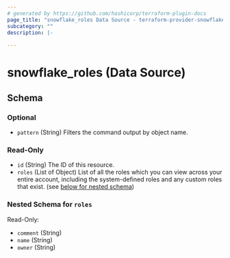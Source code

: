 ```yaml
---
# generated by https://github.com/hashicorp/terraform-plugin-docs
page_title: "snowflake_roles Data Source - terraform-provider-snowflake"
subcategory: ""
description: |-
  
---
```


# snowflake_roles (Data Source)





<!-- schema generated by tfplugindocs -->
## Schema

### Optional

- `pattern` (String) Filters the command output by object name.

### Read-Only

- `id` (String) The ID of this resource.
- `roles` (List of Object) List of all the roles which you can view across your entire account, including the system-defined roles and any custom roles that exist. (see [below for nested schema](#nestedatt--roles))

<a id="nestedatt--roles"></a>
### Nested Schema for `roles`

Read-Only:

- `comment` (String)
- `name` (String)
- `owner` (String)


